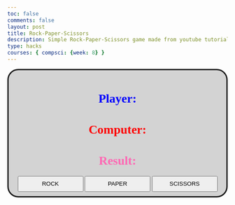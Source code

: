 ```yaml
---
toc: false
comments: false
layout: post
title: Rock-Paper-Scissors
description: Simple Rock-Paper-Scissors game made from youtube tutorial
type: hacks
courses: { compsci: {week: 8} }
---
```

<!DOCTYPE html>
<html lang="en">
<head>
    <meta charset="UTF-8">
    <meta http-equiv="X-UA-Compatible" content="IE=edge">
    <meta name="viewport" content="width=device-width">
</head>
<body>
    <div id="gameDiv">
        <h1 class="gameText" id="playerText">Player: </h1>
        <h1 class="gameText" id="computerText">Computer: </h1>
        <h1 class="gameText" id="resultText">Result: </h1>
        <button class="choiceBtn">ROCK</button>
        <button class="choiceBtn">PAPER</button>
        <button class="choiceBtn">SCISSORS</button>
    </div>
</body>
</html>

<script>
    const playerText = document.querySelector("#playerText"); //querySelector method to select HTML element, finding any elements with id playerText
    const computerText = document.querySelector("#computerText");
    const resultText = document.querySelector("#resultText"); //resultText ID
    const choiceBtns = document.querySelectorAll(".choiceBtn"); //selecting choice button class
    //creating three variables
    //player and computer variable assigned a string
    let player; 
    let computer;
    let result;
    choiceBtns.forEach(button => button.addEventListener("click", ()=>{
        player = button.textContent;
        computerTurn();
        //set text with choices
        playerText.textContent = `Player: ${player}`; //template literal, placeholder of player
        computerText.textContent = `Computer: ${computer}`;
        resultText.textContent = checkWinner();
    }));
    function computerTurn(){
        const randNum = Math.floor(Math.random()*3) + 1; //get a random number between 1 and 3
        switch(randNum) {
            case 1: 
                computer = "ROCK";
                break;
            case 2:
                computer = "PAPER";
                break;
            case 3:
                computer = "SCISSORS";
                break; 
        } 
    } 
    // defining checkWinner() function
    function checkWinner() {
        if(player == computer) {
            return "Draw!"; 
        }
        else if(computer == "ROCK") { //if the computer is equal to rock, is the player equal to paper?, if so then return string (win), if false return different string (lose)
            return (player == "PAPER") ? "You Win!" : "You Lose!"
        }
        else if(computer == "PAPER") { //if the computer is equal to paper, is the player equal to scissors?, if so then return string (win), if false return different string (lose)
            return (player == "SCISSORS") ? "You Win!" : "You Lose!"
        }
        else if(computer == "SCISSORS") { //if the computer is equal to scissors, is the player equal to rock?, if so then return string (win), if false return different string (lose)
            return (player == "ROCK") ? "You Win!" : "You Lose!"
        }
    }
</script>
<style>
    .choiceBtn { /*class choiceBtn*/
        line-height: 30px;
        width: 150px
    }
    #gameDiv { /*id*/
        font-family: 'Brush Script MT', cursive;
        border: 3px solid;
        border-radius: 25px;
        padding: 10px;
        background-color: lightgrey;
        text-align: center;
}
    #playerText {
        color: blue;
    }
    #computerText {
        color: red;
    }
    #resultText {
        color: hotpink;
    }
</style>
